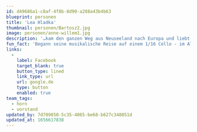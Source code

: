 ```yaml
---
id: d49686a1-c8af-4f8b-8d90-a288a43b4b63
blueprint: personen
title: 'Lea Hladka'
thumbnail: personen/Bartosz2.jpg
image: personen/anne-willem1.jpg
description: '…kam den ganzen Weg aus Neuseeland nach Europa und liebt es, Teil dieser diversen Kultur- und Musiklandschaft sein zu können. Edward interessiert sich vor allem für Projekte, die neue Perspektiven auf Musiktraditionen eröffnen, und beschäftigt sich gerne mit einem breiten Spektrum an Musik: Alte Musik, zeitgenössische Musik, Weltmusik, Kammermusik, elektronische Musik, improvisierte Musik, neu arrangierte Musik und neu komponierte Musik.'
fun_fact: 'Begann seine musikalische Reise auf einem 1/16 Cello - im Alter von 3 Jahren'
links:
  -
    label: Facebook
    target_blank: true
    button_type: lined
    link_type: url
    url: google.de
    type: button
    enabled: true
team_tags:
  - horn
  - vorstand
updated_by: 7d709850-5c35-4065-be68-b627c348051d
updated_at: 1656617838
---
```

